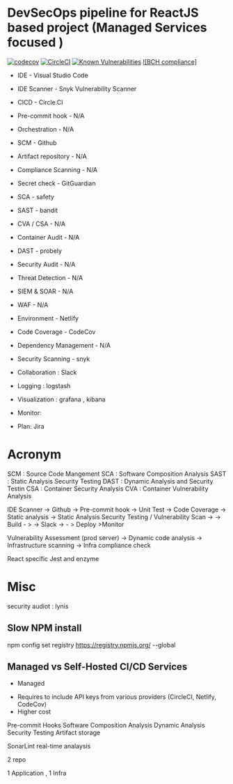 # DevSecOps pipeline for ReactJS based project (Managed Services focused )



[![codecov](https://codecov.io/gh/mdnurakmal/react-cicd-1/branch/main/graph/badge.svg?token=U03ASER0MO)](https://codecov.io/gh/mdnurakmal/pipeline1)
[![CircleCI](https://circleci.com/gh/mdnurakmal/pipeline1/tree/main.svg?style=svg)](https://circleci.com/gh/mdnurakmal/pipeline1/tree/main)
[![Known Vulnerabilities](https://snyk.io/test/github/mdnurakmal/pipeline1/badge.svg)](https://snyk.io/test/github/mdnurakmal/pipeline1)
[![BCH compliance]](https://bettercodehub.com/edge/badge/mdnurakmal/pipeline1?branch=main)

* IDE - Visual Studio Code
* IDE Scanner - Snyk Vulnerability Scanner
* CICD - Circle.CI
* Pre-commit hook - N/A
* Orchestration - N/A
* SCM - Github
* Artifact repository - N/A
* Compliance Scanning - N/A
* Secret check - GitGuardian
* SCA - safety
* SAST - bandit
* CVA / CSA - N/A
* Container Audit - N/A
* DAST - probely
* Security Audit - N/A
* Threat Detection - N/A
* SIEM & SOAR - N/A
* WAF - N/A
* Environment - Netlify
* Code Coverage  - CodeCov
* Dependency Management - N/A
* Security Scanning - snyk

* Collaboration : Slack
* Logging : logstash
* Visualization : grafana , kibana
* Monitor:
* Plan: Jira

# Acronym
SCM : Source Code Mangement
SCA : Software Composition Analysis
SAST : Static Analysis Security Testing
DAST  : Dynamic Analysis and Security Testin
CSA : Container Security Analysis
CVA : Container Vulnerability Analysis

IDE Scanner -> Github -> Pre-commit hook -> Unit Test -> Code Coverage -> Static analysis -> Static Analysis Security Testing / Vulnerability Scan ->  -> Build - >  -> Slack -> - > Deploy >Monitor


Vulnerability Assessment (prod server) -> Dynamic code analysis -> Infrastructure scanning -> Infra compliance check

React specific
Jest and enzyme


# Misc

security audiot : lynis

## Slow NPM install
npm config set registry https://registry.npmjs.org/ --global

## Managed vs Self-Hosted CI/CD Services
- Managed
* Requires to include API keys from various providers (CircleCI, Netlify, CodeCov)
* Higher cost 

Pre-commit Hooks
Software Composition Analysis
Dynamic Analysis Security Testing
Artifact storage

SonarLint real-time analaysis

2 repo

1 Application , 1 Infra